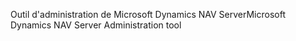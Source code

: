 <span data-ttu-id="1d1b1-101">Outil d'administration de Microsoft Dynamics NAV Server</span><span class="sxs-lookup"><span data-stu-id="1d1b1-101">Microsoft Dynamics NAV Server Administration tool</span></span>
